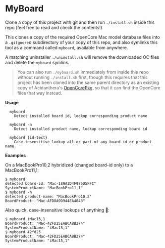 # MyBoard

Clone a copy of this project with git and then run `./install.sh` inside this repo (feel free to read and check the contents!).

This clones a copy of the required OpenCore Mac model database files into a `.gitgnore`d subdirectory of your copy of this repo, and also symlinks this tool as a command called `myboard`, available from anywhere.

A matching uninstaller `./uninstall.sh` will remove the downloaded OC files and delete the `myboard` symlink.

> You can also run `./myboard.sh` immediately from inside this repo without running `./install.sh` first, though this requires that this project has been cloned into the same parent directory as an existing copy of Acidanthera's [OpenCorePkg](https://github.com/acidanthera/OpenCorePkg), so that it can find the OpenCore files that way instead.

**Usage**

```
  myboard
    Detect installed board id, lookup corresponding product name

  myboard -n
    Detect installed product name, lookup corresponding board id

  myboard {id-text}
    Case insensitive lookup all or part of any board id or product name
```

**Examples**

On a MacBookPro10,2 hybridized (changed board-id only) to a MacBookPro11,1:

```
$ myboard
detected board-id: "Mac-189A3D4F975D5FFC"
SystemProductName: "MacBookPro11,1"
$ myboard -n
detected product-name: "MacBookPro10,2"
BoardProduct: "Mac-AFD8A9D944EA4843"
```

Also quick, case-insensitive lookups of anything 🥳:

```
$ myboard iMac15,1
BoardProduct: "Mac-42FD25EABCABB274"
SystemProductName: "iMac15,1"
$ myboard 42fd25
BoardProduct: "Mac-42FD25EABCABB274"
SystemProductName: "iMac15,1"
```

